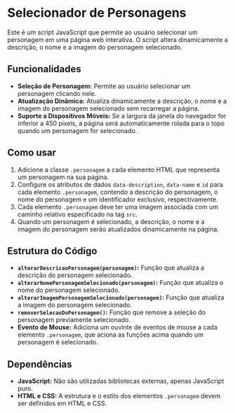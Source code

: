 # Selecionador de Personagens

Este é um script JavaScript que permite ao usuário selecionar um personagem em uma página web interativa. O script altera dinamicamente a descrição, o nome e a imagem do personagem selecionado.

## Funcionalidades

- **Seleção de Personagem:** Permite ao usuário selecionar um personagem clicando nele.
- **Atualização Dinâmica:** Atualiza dinamicamente a descrição, o nome e a imagem do personagem selecionado sem recarregar a página.
- **Suporte a Dispositivos Móveis:** Se a largura da janela do navegador for inferior a 450 pixels, a página será automaticamente rolada para o topo quando um personagem for selecionado.

## Como usar

1. Adicione a classe `.personagem` a cada elemento HTML que representa um personagem na sua página.
2. Configure os atributos de dados `data-description`, `data-name` e `id` para cada elemento `.personagem`, contendo a descrição do personagem, o nome do personagem e um identificador exclusivo, respectivamente.
3. Cada elemento `.personagem` deve ter uma imagem associada com um caminho relativo especificado na tag `src`.
4. Quando um personagem é selecionado, a descrição, o nome e a imagem do personagem serão atualizados dinamicamente na página.

## Estrutura do Código

- **`alterarDescricaoPersonagem(personagem)`:** Função que atualiza a descrição do personagem selecionado.
- **`alterarNomePersonagemSelecionado(personagem)`:** Função que atualiza o nome do personagem selecionado.
- **`alterarImagemPersonagemSelecionado(personagem)`:** Função que atualiza a imagem do personagem selecionado.
- **`removerSelecaoDoPersonagem()`:** Função que remove a seleção do personagem previamente selecionado.
- **Evento de Mouse:** Adiciona um ouvinte de eventos de mouse a cada elemento `.personagem`, que aciona as funções acima quando um personagem é selecionado.

## Dependências

- **JavaScript:** Não são utilizadas bibliotecas externas, apenas JavaScript puro.
- **HTML e CSS:** A estrutura e o estilo dos elementos `.personagem` devem ser definidos em HTML e CSS.

